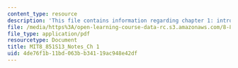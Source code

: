 ```yaml
---
content_type: resource
description: 'This file contains information regarding chapter 1: introduction.'
file: /media/https%3A/open-learning-course-data-rc.s3.amazonaws.com/8-851-effective-field-theory-spring-2013/4de76f1b11bd063bb34119ac948e42df_MIT8_851S13_Introduction.pdf
file_type: application/pdf
resourcetype: Document
title: MIT8_851S13_Notes_Ch 1
uid: 4de76f1b-11bd-063b-b341-19ac948e42df
---
```

